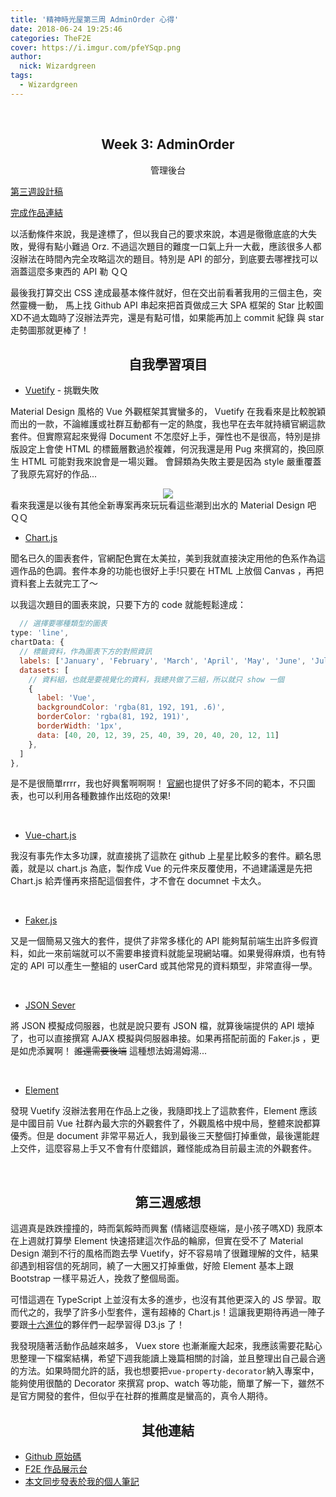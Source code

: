 ```yaml
---
title: '精神時光屋第三周 AdminOrder 心得'
date: 2018-06-24 19:25:46
categories: TheF2E
cover: https://i.imgur.com/pfeYSqp.png
author: 
  nick: Wizardgreen
tags: 
  - Wizardgreen
---
```


<br/>

## <center>Week 3: AdminOrder</center>
<center>管理後台</center>

[第三週設計稿](https://hexschool.github.io/THE_F2E_Design/week3-admin%20order/)

[完成作品連結](https://wizardgreen.github.io/hexSchool-TheF2E-Showcase/#/week3)

以活動條件來說，我是達標了，但以我自己的要求來說，本週是徹徹底底的大失敗，覺得有點小難過 Orz. 不過這次題目的難度一口氣上升一大截，應該很多人都沒辦法在時間內完全攻略這次的題目。特別是 API 的部分，到底要去哪裡找可以涵蓋這麼多東西的 API 勒 ＱＱ

最後我打算交出 CSS 達成最基本條件就好，但在交出前看著我用的三個主色，突然靈機一動，
馬上找 Github API 串起來把首頁做成三大 SPA 框架的 Star 比較圖 XD不過太臨時了沒辦法弄完，還是有點可惜，如果能再加上 commit 紀錄 與 star 走勢圖那就更棒了！


## <center>自我學習項目</center>

- [Vuetify](https://vuetifyjs.com/en/) - 挑戰失敗

Material Design 風格的 Vue 外觀框架其實蠻多的， Vuetify 在我看來是比較脫穎而出的一款，不論維護或社群互動都有一定的熱度，我也早在去年就持續官網這款套件。但實際寫起來覺得 Document 不怎麼好上手，彈性也不是很高，特別是排版設定上會使 HTML 的標籤層數過於複雜，何況我還是用 Pug 來撰寫的，換回原生 HTML 可能對我來說會是一場災難。
會歸類為失敗主要是因為 style 嚴重覆蓋了我原先寫好的作品...

<center><img src="https://i.imgur.com/PZeDAFb.png" /></center>
看來我還是以後有其他全新專案再來玩玩看這些潮到出水的 Material Design 吧 ＱＱ

<br />

- [Chart.js](http://www.chartjs.org/)

聞名已久的圖表套件，官網配色實在太美拉，美到我就直接決定用他的色系作為這週作品的色調。套件本身的功能也很好上手!只要在 HTML 上放個 Canvas ，再把資料套上去就完工了～

以我這次題目的圖表來說，只要下方的 code 就能輕鬆達成：
```javascript
  // 選擇要哪種類型的圖表
type: 'line',
chartData: {
  // 標籤資料，作為圖表下方的對照資訊
  labels: ['January', 'February', 'March', 'April', 'May', 'June', 'July', 'August', 'September', 'October', 'November', 'December'],
  datasets: [
    // 資料組，也就是要視覺化的資料，我總共做了三組，所以就只 show 一個
    {
      label: 'Vue',
      backgroundColor: 'rgba(81, 192, 191, .6)',
      borderColor: 'rgba(81, 192, 191)',
      borderWidth: '1px',
      data: [40, 20, 12, 39, 25, 40, 39, 20, 40, 20, 12, 11]
    },
  ]
},
```
是不是很簡單rrrr，我也好興奮啊啊啊！
[官網](http://www.chartjs.org/samples/latest/)也提供了好多不同的範本，不只圖表，也可以利用各種數據作出炫砲的效果!

<br />

- [Vue-chart.js](https://github.com/apertureless/vue-chartjs)

我沒有事先作太多功課，就直接挑了這款在 github 上星星比較多的套件。顧名思義，就是以 chart.js 為底，製作成 Vue 的元件來反覆使用，不過建議還是先把 Chart.js 給弄懂再來搭配這個套件，才不會在 documnet 卡太久。

<br />

- [Faker.js](https://github.com/marak/Faker.js/)

又是一個簡易又強大的套件，提供了非常多樣化的 API 能夠幫前端生出許多假資料，如此一來前端就可以不需要串接資料就能呈現網站囉。如果覺得麻煩，也有特定的 API 可以產生一整組的 userCard 或其他常見的資料類型，非常直得一學。

<br />

- [JSON Sever](https://github.com/typicode/json-server)

將 JSON 模擬成伺服器，也就是說只要有 JSON 檔，就算後端提供的 API 壞掉了，也可以直接撰寫 AJAX 模擬與伺服器串接。如果再搭配前面的 Faker.js ，更是如虎添翼啊！ ~~誰還需要後端~~ 這種想法姆湯姆湯...

<br />

- [Element](http://element.eleme.io/#/zh-CN)

發現 Vuetify 沒辦法套用在作品上之後，我隨即找上了這款套件，Element 應該是中國目前 Vue 社群內最大宗的外觀套件了，外觀風格中規中局，整體來說都算優秀。但是 document 非常平易近人，我到最後三天整個打掉重做，最後還能趕上交件，這麼容易上手又不會有什麼錯誤，難怪能成為目前最主流的外觀套件。

<br />

## <center>第三週感想</center>
這週真是跌跌撞撞的，時而氣餒時而興奮 (情緒這麼極端，是小孩子嗎XD)
我原本在上週就打算學 Element 快速搭建這次作品的輪廓，但實在受不了 Material Design 潮到不行的風格而跑去學 Vuetify，好不容易啃了很難理解的文件，結果卻遇到相容信的死胡同，繞了一大圈又打掉重做，好險 Element 基本上跟 Bootstrap 一樣平易近人，挽救了整個局面。

可惜這週在 TypeScript 上並沒有太多的進步，也沒有其他更深入的 JS 學習。取而代之的，我學了許多小型套件，還有超棒的 Chart.js！這讓我更期待再過一陣子要跟[十六進位](https://hexadecimalteachblog.github.io/)的夥伴們一起學習得 D3.js 了！

我發現隨著活動作品越來越多， Vuex store 也漸漸龐大起來，我應該需要花點心思整理一下檔案結構，希望下週我能讀上幾篇相關的討論，並且整理出自己最合適的方法。如果時間允許的話，我也想要把`vue-property-decorator`納入專案中，能夠使用很酷的 Decorator 來撰寫 prop、watch 等功能，簡單了解一下，雖然不是官方開發的套件，但似乎在社群的推薦度是蠻高的，真令人期待。

## <center>其他連結</center>
- [Github 原始碼](https://github.com/Wizardgreen/hexSchool-TheF2E-Showcase/)
- [F2E 作品展示台](https://wizardgreen.github.io/hexSchool-TheF2E-Showcase/#/)
- [本文同步發表於我的個人筆記](https://wizardgreen.github.io/Blog/)
